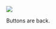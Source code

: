 ![](https://db-feed.s3.amazonaws.com/legacy/Screen_Shot_2017-05-09_at_8_25_04_PM-1494375929500.png)

Buttons are back.
